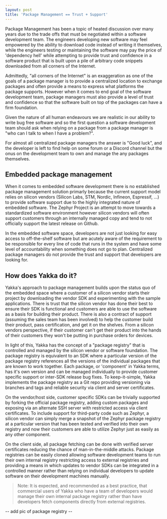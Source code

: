 ```yaml
---
layout: post
title: 'Package Management == Trust + Support'
---
```

Package Management has been a topic of heated discussion over many years due to the trade offs that must be negotiated within a software development team. The engineers developing new software may feel empowered by the ability to download code instead of writing it themselves, while the engineers testing or maintaining the software may pay the price of 'dependency hell' while attempting to provide trust and confidence in a software product that is built upon a pile of arbitrary code snippets downloaded from all corners of the Internet.

Admittedly, "all corners of the Internet" is an exaggeration as one of the goals of a package manager is to provide a centralized location to exchange packages and often provide a means to express what platforms the package supports. However when it comes to end goal of the software development team, package managers must also provide a level of trust and confidence so that the software built on top of the packages can have a firm foundation.

Given the nature of all human endeavours we are realistic in our ability to write bug free software and so the first question a software development team should ask when relying on a package from a package manager is "who can I talk to when I have a problem?".

For almost all centralized package managers the answer is "Good luck", and the developer is left to find help on some forum or a Discord channel but the onus on the development team to own and manage the any packages themselves.

## Embedded package management
When it comes to embedded software development there is no established package management solution primarly because the current support model relies on silicon vendors (Silicon Labs, STM, Nordic, Infineon, Espressif, ...) to provide software support due to the highly integrated nature of embedded software. The Zephyr Project is an attempt to move towards a standardized software environment however silicon vendors will often support customers through an internally managed copy and tend to not officially support the latest release on Github. 

In the embedded software space, developers are not just looking for easy access to off-the-shelf software but are acutely aware of the requirement to be responsible for every line of code that runs in the system and have some level of accountability when something does not go to plan. Centralized package managers do not provide the trust and support that developers are looking for.

## How does Yakka do it?

Yakka's approach to package management builds upon the status quo of the embedded space where a customer of a silicon vendor starts their project by downloading the vendor SDK and experimenting with the sample applications. There is trust that the silicon vendor has done their best to ensure their SDK is functional and customers are able to use the software as a basis for building their product. There is also a contract of support (assuming the sales team has been involved) to help the customer build their product, pass certification, and get it on the shelves. From a silicon vendors perspective, if their customer can't get their product into the hands of their customers they won't be putting in purchase orders for devices.

In light of this, Yakka has the concept of a "package registry" that is controlled and managed by the silicon vendor or software foundation. The package registry is equivalent to an SDK where a particular version of the package registry references all the versions of the individual packages that are known to work together. Each package, or 'component' in Yakka terms, has it's own version and can be managed individually to provide customer specific support or inter-SDK release bug fixes.
To keep-it-simple, Yakka implements the package registry as a Git repo providing versioning via branches and tags and reliable security via client and server certificates.

On the vendor/host side, customer specific SDKs can be trivially supported by forking the official package registry, adding custom packages and exposing via an alternate SSH server with restricted access via client certificates.
To include support for third-party code such as Zephyr, a silicon vendor can simply merge a snapshot of the Zephyr package registry at a particular version that has been tested and verified into their own registry and now their customers are able to utilize Zephyr just as easily as any other component.

On the client side, all package fetching can be done with verified server certificates reducing the chance of man-in-the-middle attacks. Package registries can be easily cloned allowing software development teams to run their own internal registry restricting access to external registries and providing a means in which updates to vendor SDKs can be integrated in a controlled manner rather than relying on individual developers to update software on their development machines manually.
> Note:
> It is expected, and recommended as a best practice, that commercial users of Yakka who have a team of developers would manage their own internal package registry rather than have developers fetch components directly from external registries.

-- add pic of package registry --


